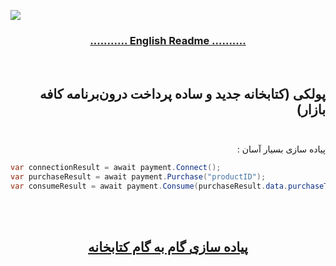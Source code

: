 <img src="https://github.com/manjav/PoolakeyUnitySdk/blob/main/images/Poolakey-unity.jpg?raw=true"/><br/>

### [<center>...........  English Readme  ..........</center>](https://github.com/manjav/PoolakeyUnitySdk/blob/main/README.md)
<br/>

## <div dir="rtl">پولکی (کتابخانه جدید و ساده پرداخت درون‌برنامه کافه بازار)</div><br/>
<p dir="rtl">پیاده سازی بسیار آسان :</p>

```c#
var connectionResult = await payment.Connect();
var purchaseResult = await payment.Purchase("productID");
var consumeResult = await payment.Consume(purchaseResult.data.purchaseToken);
```
<br/><br/>

## [<center>پیاده سازی گام به گام کتابخانه</center>](https://github.com/manjav/PoolakeyUnitySdk/wiki/%DB%B1.-%D9%86%D8%B5%D8%A8-SDK)